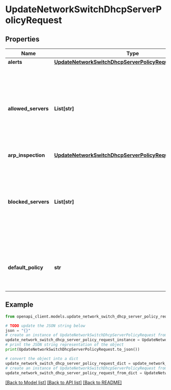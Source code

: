 # UpdateNetworkSwitchDhcpServerPolicyRequest


## Properties

Name | Type | Description | Notes
------------ | ------------- | ------------- | -------------
**alerts** | [**UpdateNetworkSwitchDhcpServerPolicyRequestAlerts**](UpdateNetworkSwitchDhcpServerPolicyRequestAlerts.md) |  | [optional] 
**allowed_servers** | **List[str]** | List the MAC addresses of DHCP servers to permit on the network when defaultPolicy is set to block. An empty array will clear the entries. | [optional] 
**arp_inspection** | [**UpdateNetworkSwitchDhcpServerPolicyRequestArpInspection**](UpdateNetworkSwitchDhcpServerPolicyRequestArpInspection.md) |  | [optional] 
**blocked_servers** | **List[str]** | List the MAC addresses of DHCP servers to block on the network when defaultPolicy is set to allow. An empty array will clear the entries. | [optional] 
**default_policy** | **str** | &#39;allow&#39; or &#39;block&#39; new DHCP servers. Default value is &#39;allow&#39;. | [optional] 

## Example

```python
from openapi_client.models.update_network_switch_dhcp_server_policy_request import UpdateNetworkSwitchDhcpServerPolicyRequest

# TODO update the JSON string below
json = "{}"
# create an instance of UpdateNetworkSwitchDhcpServerPolicyRequest from a JSON string
update_network_switch_dhcp_server_policy_request_instance = UpdateNetworkSwitchDhcpServerPolicyRequest.from_json(json)
# print the JSON string representation of the object
print(UpdateNetworkSwitchDhcpServerPolicyRequest.to_json())

# convert the object into a dict
update_network_switch_dhcp_server_policy_request_dict = update_network_switch_dhcp_server_policy_request_instance.to_dict()
# create an instance of UpdateNetworkSwitchDhcpServerPolicyRequest from a dict
update_network_switch_dhcp_server_policy_request_from_dict = UpdateNetworkSwitchDhcpServerPolicyRequest.from_dict(update_network_switch_dhcp_server_policy_request_dict)
```
[[Back to Model list]](../README.md#documentation-for-models) [[Back to API list]](../README.md#documentation-for-api-endpoints) [[Back to README]](../README.md)


